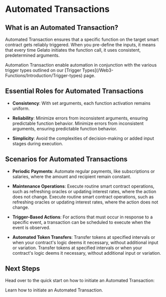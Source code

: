# Automated Transactions

## What is an Automated Transaction?

Automated Transaction ensures that a specific function on the target smart contract gets reliably triggered. When you pre-define the inputs, it means that every time Gelato initiates the function call, it uses consistent, predetermined arguments.

<Note>
  Automation Transaction enable automation in conjunction with the various trigger types outlined on our [Trigger Types](/Web3-Functions/Introduction/Trigger-types) page.
</Note>

## Essential Roles for Automated Transactions

* **Consistency**: With set arguments, each function activation remains uniform.

* **Reliability**: Minimize errors from inconsistent arguments, ensuring predictable function behavior.
  Minimize errors from inconsistent arguments, ensuring predictable function behavior.

* **Simplicity**: Avoid the complexities of decision-making or added input stages during execution.

## Scenarios for Automated Transactions

* **Periodic Payments**: Automate regular payments, like subscriptions or salaries, where the amount and recipient remain constant.

* **Maintenance Operations**: Execute routine smart contract operations, such as refreshing oracles or updating interest rates, where the action does not change.
  Execute routine smart contract operations, such as refreshing oracles or updating interest rates, where the action does not change.

* **Trigger-Based Actions**: For actions that must occur in response to a specific event, a transaction can be scheduled to execute when the event is observed.

* **Automated Token Transfers**: Transfer tokens at specified intervals or when your contract's logic deems it necessary, without additional input or variation.
  Transfer tokens at specified intervals or when your contract's logic deems it necessary, without additional input or variation.

## Next Steps

Head over to the quick start on how to initiate an Automated Transaction:

<Card title="Initiate an Automated Transaction" icon="link" href="/Web3-Functions/How-To-Guides/Initiate-an-automated-transactions">
  Learn how to initiate an Automated Transaction.
</Card>


